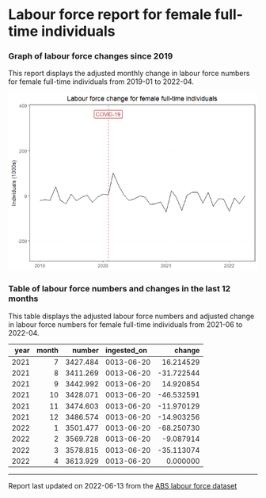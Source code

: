 Labour force report for female full-time individuals
================

### Graph of labour force changes since 2019

This report displays the adjusted monthly change in labour force numbers
for female full-time individuals from 2019-01 to 2022-04.

![](female_full-time_report_files/figure-gfm/unnamed-chunk-2-1.png)<!-- -->

### Table of labour force numbers and changes in the last 12 months

This table displays the adjusted labour force numbers and adjusted
change in labour force numbers for female full-time individuals from
2021-06 to 2022-04.

| year | month |   number | ingested_on |     change |
|-----:|------:|---------:|:------------|-----------:|
| 2021 |     7 | 3427.484 | 0013-06-20  |  16.214529 |
| 2021 |     8 | 3411.269 | 0013-06-20  | -31.722544 |
| 2021 |     9 | 3442.992 | 0013-06-20  |  14.920854 |
| 2021 |    10 | 3428.071 | 0013-06-20  | -46.532591 |
| 2021 |    11 | 3474.603 | 0013-06-20  | -11.970129 |
| 2021 |    12 | 3486.574 | 0013-06-20  | -14.903256 |
| 2022 |     1 | 3501.477 | 0013-06-20  | -68.250730 |
| 2022 |     2 | 3569.728 | 0013-06-20  |  -9.087914 |
| 2022 |     3 | 3578.815 | 0013-06-20  | -35.113074 |
| 2022 |     4 | 3613.929 | 0013-06-20  |   0.000000 |

------------------------------------------------------------------------

Report last updated on 2022-06-13 from the [ABS labour force
dataset](https://www.abs.gov.au/statistics/labour/employment-and-unemployment/labour-force-australia/latest-release)
